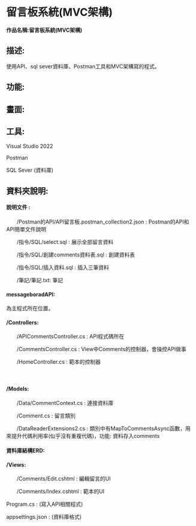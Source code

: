 # 留言板系統(MVC架構)

**作品名稱:留言板系統(MVC架構)**

## 描述:
使用API、sql sever資料庫、Postman工具和MVC架構寫的程式。


## 功能:


## 畫面:

## 工具:

Visual Studio 2022

Postman

SQL Sever (資料庫)

## 資料夾說明:

#### 說明文件 :

　　/Postman的API/API留言板.postman_collection2.json : Postman的API和API簡單文件說明

　　/指令/SQL/select.sql : 展示全部留言資料

　　/指令/SQL/創建comments資料表.sql : 創建資料表

　　/指令/SQL/插入資料.sql : 插入三筆資料

　　/筆記/筆記.txt: 筆記

#### messageboradAPI:

為主程式所在位置。

#### /Controllers:
　　/APICommentsController.cs : API程式碼所在

　　/CommentsController.cs : View中Comments的控制器，會操控API做事
  
　　/HomeController.cs : 範本的控制器
  
　　
#### /Models:
　　/Data/CommentContext.cs : 連接資料庫
  
　　/Comment.cs : 留言類別
  
　　/DataReaderExtensions2.cs : 類別中有MapToCommentsAsync函數，用來提升代碼利用率(似乎沒有重複代碼)，功能: 資料存入comments
  

#### 資料庫結構ERD:



#### /Views:

　　/Comments/Edit.cshtml : 編輯留言的UI
  
　　/Comments/Index.cshtml : 範本的UI


Program.cs : (寫入API相關程式)

appsettings.json : (資料庫格式)
